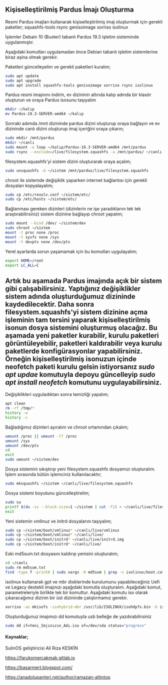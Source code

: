 ## Kişiselleştirilmiş Pardus İmajı Oluşturma

Resmi Pardus imajları kullanarak kişiselleştirilmiş imaj oluşturmak için gerekli paketler; squashfs-tools rsync genisoimage xorriso isolinux

İşlemler Debain 10 (Buster) tabanlı Pardus 19.3 işletim sisteminde uygulanmıştır.

Aşağıdaki komutları uygulamadan önce Debian tabanlı işletim sistemlerine biraz aşina olmak gerekir.


Paketleri güncelleyelim ve gerekli paketleri kuralım;

```bash
sudo apt update
sudo apt upgrade
sudo apt install squashfs-tools genisoimage xorriso rsync isolinux
```

Pardus resmi imajınını indirin, ev dizininin altında kalıp adında bir klasör oluşturun ve oraya Pardus isosunu taşıyalım

```bash
mkdir ~/kalıp
mv Pardus-19.3-SERVER-amd64 ~/kalıp
```

Sonraki adımda /mnt dizininde pardus dizini oluşturup oraya bağlayın ve ev dizininde canlı dizini oluşturup imaj içeriğini oraya çıkarın;

```bash
sudo mkdir /mnt/pardus
mkdir ~/canlı
sudo mount -o loop ~/kalıp/Pardus-19.3-SERVER-amd64 /mnt/pardus
sudo rsync --exclude=/live/filesystem.squashfs -a /mnt/pardus/ ~/canlı
```

filesystem.squashfs'yi sistem dizini oluşturarak oraya açalım;

```bash
sudo unsquashfs -d ~/sistem /mnt/pardus/live/filesystem.squashfs
```

chroot ile sistemde değişiklik yaparken internet bağlantısı için gerekli dosyaları kopyalayalım;

```bash
sudo cp /etc/resolv.conf ~/sistem/etc/
sudo cp /etc/hosts ~/sistem/etc/
```

Bağlanması gereken dizinleri (dizinlerin ne işe yaradıklarını tek tek araştırabilirsiniz) sistem dizinine bağlayıp chroot yapalım;

```bash
sudo mount --bind /dev/ ~/sistem/dev
sudo chroot ~/sistem
mount -t proc none /proc
mount -t sysfs none /sys
mount -t devpts none /dev/pts
```

Yerel ayarlarda sorun yaşamamak için bu komutları uygulayalım;

```bash
export HOME=/root
export LC_ALL=C
```

## Artık bu aşamada Pardus imajında açık bir sistem gibi çalışabilirsiniz. Yaptığınız değişiklikler sistem adında oluşturduğumuz dizininde kaydedilecektir. Daha sonra filesystem.squashfs'yi sistem dizinine açma işleminin tam tersini yaparak kişiselleştirilmiş isonun dosya sistemini oluşturmuş olacağız. Bu aşamada yeni paketler kurabilir, kurulu paketleri görüntüleyebilir, paketleri kaldırabilir veya kurulu paketlerde konfigürasyonlar yapabilirsiniz. Örneğin kişiselleştirilmiş isonuzun içinde neofetch paketi kurulu gelsin istiyorsanız *sudo apt updae* komutuyla depoyu güncelleyip *sudo apt install neofetch* komutunu uygulayabilirsiniz. 








Değişiklikleri uyguladıktan sonra temizliği yapalım;

```bash
apt clean
rm -rf /tmp/*
history -w
history -c
```

Bağladığımız dizinleri ayıralım ve chroot ortamından çıkalım;

```bash
umount /proc || umount -lf /proc
umount /sys
umount /dev/pts
cd
exit
sudo umount ~/sistem/dev
```

Dosya sistemini sıkıştırıp yeni filesystem.squashfs dosyamızı oluşturalım. İşlem sırasında bütün işlemciniz kullanılacaktır;

```bash
sudo mksquashfs ~/sistem ~/canlı/live/filesystem.squashfs
```

Dosya sistemi boyutunu güncelleştirelim;

```bash
sudo su
printf $(du -sx --block-size=1 ~/sistem | cut -f1) > ~/canlı/live/filesystem.size
exit
```

Yeni sistemin vmlinuz ve initrd dosyalarını taşıyalım;

```bash
sudo cp ~/sistem/boot/vmlinuz* ~/canlı/live/vmlinuz
sudo cp ~/sistem/boot/vmlinuz* ~/canlı/live/
sudo cp ~/sistem/boot/initrd* ~/canlı/live/initrd.img
sudo cp ~/sistem/boot/initrd* ~/canlı/live/
```

Eski md5sum.txt dosyasını kaldırıp yenisini oluşturalım;

```bash
cd ~/canlı
sudo rm md5sum.txt
find -type f -print0 | sudo xargs -0 md5sum | grep -v isolinux/boot.cat | sudo tee md5sum.txt
```


isolinux kullanarak gpt ve mbr disklerinde kurulumunu yapabileceğiniz Uefi ve Legacy destekli imajınızı aşağıdaki komutla oluşturalım. Aşağıdaki komut, parametreleriyle birlikte tek bir komuttur. Aşağıdaki komutu iso olarak çıkaracağımız dizinin bir üst dizininde çalıştırmamız gerekir.

```bash
xorriso -as mkisofs -isohybrid-mbr /usr/lib/ISOLINUX/isohdpfx.bin -b isolinux/isolinux.bin -c isolinux/boot.cat -no-emul-boot -boot-load-size 4 -boot-info-table -eltorito-alt-boot  -e boot/grub/efi.img -no-emul-boot -isohybrid-gpt-basdat -isohybrid-apm-hfsplus -o "Pardus_Edited.iso"  ~/canlı
```

Oluşturduğunuz imajımızı dd komutuyla usb belleğe de yazdırabilirsiniz

```bash
sudo dd if=Yeni_Imjınızın_Adı.iso of=/dev/sda status="progress"
```

#### Kaynaklar;

SulinOS geliştiricisi Ali Rıza KESKİN

https://farukomercakmak.gitlab.io

https://basarmert.blogspot.com/

https://anadolupanteri.net/author/ramazan-altintop
